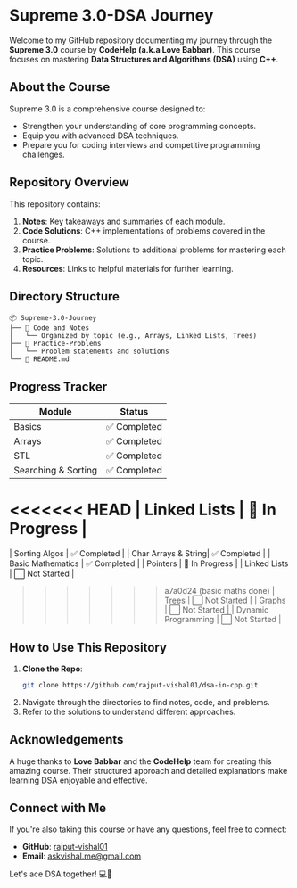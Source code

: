 # Supreme 3.0-DSA Journey

Welcome to my GitHub repository documenting my journey through the **Supreme 3.0** course by **CodeHelp (a.k.a Love Babbar)**. This course focuses on mastering **Data Structures and Algorithms (DSA)** using **C++**.

## About the Course

Supreme 3.0 is a comprehensive course designed to:

- Strengthen your understanding of core programming concepts.
- Equip you with advanced DSA techniques.
- Prepare you for coding interviews and competitive programming challenges.

## Repository Overview

This repository contains:

1. **Notes**: Key takeaways and summaries of each module.
2. **Code Solutions**: C++ implementations of problems covered in the course.
3. **Practice Problems**: Solutions to additional problems for mastering each topic.
4. **Resources**: Links to helpful materials for further learning.

## Directory Structure

```
📦 Supreme-3.0-Journey
├── 📁 Code and Notes
│   └── Organized by topic (e.g., Arrays, Linked Lists, Trees)
├── 📁 Practice-Problems
│   └── Problem statements and solutions
└── 📄 README.md
```

## Progress Tracker

| Module              | Status         |
| ------------------- | -------------- |
| Basics              | ✅ Completed   |
| Arrays              | ✅ Completed   |
| STL                 | ✅ Completed   |
| Searching & Sorting | ✅ Completed   |
<<<<<<< HEAD
| Linked Lists        | 🔄 In Progress |
=======
| Sorting Algos       | ✅ Completed   |
| Char Arrays & String| ✅ Completed   |
| Basic Mathematics   | ✅ Completed   |
| Pointers            | 🔄 In Progress |
| Linked Lists        | ⬜ Not Started |
>>>>>>> a7a0d24 (basic maths done)
| Trees               | ⬜ Not Started |
| Graphs              | ⬜ Not Started |
| Dynamic Programming | ⬜ Not Started |

## How to Use This Repository

1. **Clone the Repo**:
   ```bash
   git clone https://github.com/rajput-vishal01/dsa-in-cpp.git
   ```
2. Navigate through the directories to find notes, code, and problems.
3. Refer to the solutions to understand different approaches.

## Acknowledgements

A huge thanks to **Love Babbar** and the **CodeHelp** team for creating this amazing course. Their structured approach and detailed explanations make learning DSA enjoyable and effective.

## Connect with Me

If you're also taking this course or have any questions, feel free to connect:

- **GitHub**: [rajput-vishal01](https://github.com/rajput-vishal01)
- **Email**: [askvishal.me@gmail.com](mailto:askvishal.me@gmail.com)

Let's ace DSA together! 💻🚀
